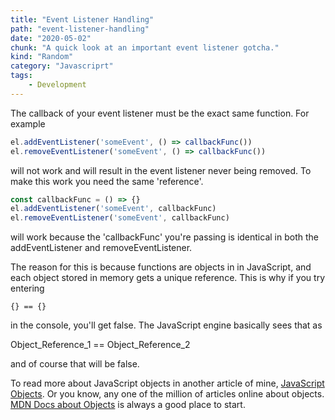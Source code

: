 ```yaml
---
title: "Event Listener Handling"
path: "event-listener-handling"
date: "2020-05-02"
chunk: "A quick look at an important event listener gotcha."
kind: "Random"
category: "Javascriprt"
tags:
    - Development
---
```


The callback of your event listener must be the exact same function. For example

```js
el.addEventListener('someEvent', () => callbackFunc())
el.removeEventListener('someEvent', () => callbackFunc())
```

will not work and will result in the event listener never being removed. To make this work you need the same 'reference'.

```js
const callbackFunc = () => {}
el.addEventListener('someEvent', callbackFunc)
el.removeEventListener('someEvent', callbackFunc)
```

will work because the 'callbackFunc' you're passing is identical in both the addEventListener and removeEventListener.

The reason for this is because functions are objects in in JavaScript, and each object stored in memory gets a unique reference. This is why if you try entering

```
{} == {}
```

in the console, you'll get false. The JavaScript engine basically sees that as

Object_Reference_1 == Object_Reference_2

and of course that will be false.

To read more about JavaScript objects in another article of mine, [JavaScript Objects](https://justinformentin.com/dev/javascripts-objects). Or you know, any one of the million of articles online about objects. [MDN Docs about Objects](https://developer.mozilla.org/en-US/docs/Web/JavaScript/Reference/Global_Objects/Object) is always a good place to start.
